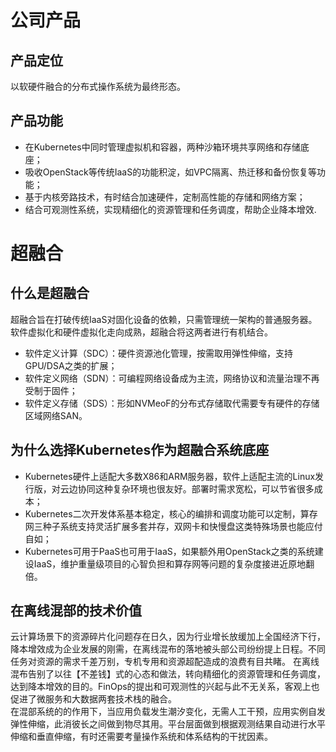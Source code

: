 # 公司产品

## 产品定位

以软硬件融合的分布式操作系统为最终形态。

## 产品功能

+ 在Kubernetes中同时管理虚拟机和容器，两种沙箱环境共享网络和存储底座；
+ 吸收OpenStack等传统IaaS的功能积淀，如VPC隔离、热迁移和备份恢复等功能；
+ 基于内核旁路技术，有时结合加速硬件，定制高性能的存储和网络方案；
+ 结合可观测性系统，实现精细化的资源管理和任务调度，帮助企业降本增效.

# 超融合

## 什么是超融合

超融合旨在打破传统IaaS对固化设备的依赖，只需管理统一架构的普通服务器。软件虚拟化和硬件虚拟化走向成熟，超融合将这两者进行有机结合。

+ 软件定义计算（SDC）：硬件资源池化管理，按需取用弹性伸缩，支持GPU/DSA之类的扩展；
+ 软件定义网络（SDN）：可编程网络设备成为主流，网络协议和流量治理不再受制于固件；
+ 软件定义存储（SDS）：形如NVMeoF的分布式存储取代需要专有硬件的存储区域网络SAN。

## 为什么选择Kubernetes作为超融合系统底座

+ Kubernetes硬件上适配大多数X86和ARM服务器，软件上适配主流的Linux发行版，对云边协同这种复杂环境也很友好。部署时需求宽松，可以节省很多成本；
+ Kubernetes二次开发体系基本稳定，核心的编排和调度功能可以定制，算存网三种子系统支持灵活扩展多套并存，双网卡和快慢盘这类特殊场景也能应付自如；
+ Kubernetes可用于PaaS也可用于IaaS，如果额外用OpenStack之类的系统建设IaaS，维护重量级项目的心智负担和算存网等问题的复杂度接进近原地翻倍。

## 在离线混部的技术价值

云计算场景下的资源碎片化问题存在日久，因为行业增长放缓加上全国经济下行，降本增效成为企业发展的刚需，在离线混布的落地被头部公司纷纷提上日程。不同任务对资源的需求千差万别，专机专用和资源超配造成的浪费有目共睹。
在离线混布告别了以往【不差钱】式的心态和做法，转向精细化的资源管理和任务调度，达到降本增效的目的。FinOps的提出和可观测性的兴起与此不无关系，客观上也促进了微服务和大数据两套技术栈的融合。  
在混部系统的的作用下，当应用负载发生潮汐变化，无需人工干预，应用实例自发弹性伸缩，此消彼长之间做到物尽其用。平台层面做到根据观测结果自动进行水平伸缩和垂直伸缩，有时还需要考量操作系统和体系结构的干扰因素。